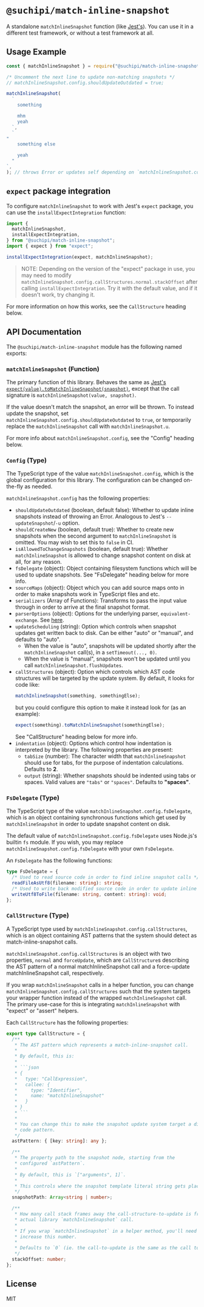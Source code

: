 # `@suchipi/match-inline-snapshot`

A standalone `matchInlineSnapshot` function (like [Jest's](https://jestjs.io/docs/snapshot-testing#inline-snapshots)). You can use it in a different test framework, or without a test framework at all.

## Usage Example

```ts
const { matchInlineSnapshot } = require("@suchipi/match-inline-snapshot");

/* Uncomment the next line to update non-matching snapshots */
// matchInlineSnapshot.config.shouldUpdateOutdated = true;

matchInlineSnapshot(
  `
    something

    mhm
    yeah
  `,
  `
"
    something else

    yeah
  "
`,
); // throws Error or updates self depending on `matchInlineSnapshot.config.shouldUpdateOutdated`
```

## `expect` package integration

To configure `matchInlineSnapshot` to work with Jest's `expect` package, you can use the `installExpectIntegration` function:

```ts
import {
  matchInlineSnapshot,
  installExpectIntegration,
} from "@suchipi/match-inline-snapshot";
import { expect } from "expect";

installExpectIntegration(expect, matchInlineSnapshot);
```

> NOTE: Depending on the version of the "expect" package in use, you may need to modify `matchInlineSnapshot.config.callStructures.normal.stackOffset` after calling `installExpectIntegration`. Try it with the default value, and if it doesn't work, try changing it.

For more information on how this works, see the `CallStructure` heading below.

## API Documentation

The `@suchipi/match-inline-snapshot` module has the following named exports:

### `matchInlineSnapshot` (Function)

The primary function of this library. Behaves the same as [Jest's `expect(value).toMatchInlineSnapshot(snapshot)`](https://jestjs.io/docs/snapshot-testing#inline-snapshots), except that the call signature is `matchInlineSnapshot(value, snapshot)`.

If the value doesn't match the snapshot, an error will be thrown. To instead update the snapshot, set `matchInlineSnapshot.config.shouldUpdateOutdated` to `true`, or temporarily replace the `matchInlineSnapshot` call with `matchInlineSnapshot.u`.

For more info about `matchInlineSnapshot.config`, see the "Config" heading below.

### `Config` (Type)

The TypeScript type of the value `matchInlineSnapshot.config`, which is the global configuration for this library. The configuration can be changed on-the-fly as needed.

`matchInlineSnapshot.config` has the following properties:

- `shouldUpdateOutdated` (boolean, default false): Whether to update inline snapshots instead of throwing an Error. Analogous to Jest's `--updateSnapshot`/`-u` option.
- `shouldCreateNew` (boolean, default true): Whether to create new snapshots when the second argument to `matchInlineSnapshot` is omitted. You may wish to set this to `false` in CI.
- `isAllowedToChangeSnapshots` (boolean, default true): Whether `matchInlineSnapshot` is allowed to change snapshot content on disk at all, for any reason.
- `fsDelegate` (object): Object containing filesystem functions which will be used to update snapshots. See "FsDelegate" heading below for more info.
- `sourceMaps` (object): Object which you can add source maps onto in order to make snapshots work in TypeScript files and etc.
- `serializers` (Array of Functions): Transforms to pass the input value through in order to arrive at the final snapshot format.
- `parserOptions` (object): Options for the underlying parser, `equivalent-exchange`. See [here](https://github.com/suchipi/equivalent-exchange/blob/70ebd666a2805835cf03efe971a7efd479430600/api/ee-types.d.ts#L11-L73).
- `updateScheduling` (string): Option which controls when snapshot updates get written back to disk. Can be either "auto" or "manual", and defaults to "auto".
  - When the value is "auto", snapshots will be updated shortly after the `matchInlineSnapshot` call(s), in a `setTimeout(..., 0)`.
  - When the value is "manual", snapshots won't be updated until you call `matchInlineSnapshot.flushUpdates`.
- `callStructures` (object): Option which controls which AST code structures will be targeted by the update system.
  By default, it looks for code like:
  ```ts
  matchInlineSnapshot(something, somethingElse);
  ```
  but you could configure this option to make it instead look for (as an example):
  ```ts
  expect(something).toMatchInlineSnapshot(somethingElse);
  ```
  See "CallStructure" heading below for more info.
- `indentation` (object): Options which control how indentation is interpreted by the library. The following properties are present:
  - `tabSize` (number): The character width that `matchInlineSnapshot` should use for tabs, for the purpose of indentation calculations. Defaults to **2**.
  - `output` (string): Whether snapshots should be indented using tabs or spaces. Valid values are `"tabs"` or `"spaces"`. Defaults to **"spaces"**.

### `FsDelegate` (Type)

The TypeScript type of the value `matchInlineSnapshot.config.fsDelegate`, which is an object containing synchronous functions which get used by `matchInlineSnapshot` in order to update snapshot content on disk.

The default value of `matchInlineSnapshot.config.fsDelegate` uses Node.js's builtin `fs` module. If you wish, you may replace `matchInlineSnapshot.config.fsDelegate` with your own `FsDelegate`.

An `FsDelegate` has the following functions:

```ts
type FsDelegate = {
  /* Used to read source code in order to find inline snapshot calls */
  readFileAsUtf8(filename: string): string;
  /* Used to write back modified source code in order to update inline snapshots */
  writeUtf8ToFile(filename: string, content: string): void;
};
```

### `CallStructure` (Type)

A TypeScript type used by `matchInlineSnapshot.config.callStructures`, which is an object containing AST patterns that the system should detect as match-inline-snapshot calls.

`matchInlineSnapshot.config.callStructures` is an object with two properties, `normal` and `forceUpdate`, which are `CallStructure`s describing the AST pattern of a normal matchInlineSnapshot call and a force-update matchInlineSnapshot call, respectively.

If you wrap `matchInlineSnapshot` calls in a helper function, you can change `matchInlineSnapshot.config.callStructures` such that the system targets your wrapper function instead of the wrapped `matchInlineSnapshot` call. The primary use-case for this is integrating `matchInlineSnapshot` with "expect" or "assert" helpers.

Each `CallStructure` has the following properties:

````ts
export type CallStructure = {
  /**
   * The AST pattern which represents a match-inline-snapshot call.
   *
   * By default, this is:
   *
   * ```json
   * {
   *   type: "CallExpression",
   *   callee: {
   *     type: "Identifier",
   *     name: "matchInlineSnapshot"
   *   }
   * }
   * ```
   *
   * You can change this to make the snapshot update system target a different
   * code pattern.
   */
  astPattern: { [key: string]: any };

  /**
   * The property path to the snapshot node, starting from the
   * configured `astPattern`.
   *
   * By default, this is `["arguments", 1]`.
   *
   * This controls where the snapshot template literal string gets placed.
   */
  snapshotPath: Array<string | number>;

  /**
   * How many call stack frames away the call-structure-to-update is from the
   * actual library `matchInlineSnapshot` call.
   *
   * If you wrap `matchInlineSnapshot` in a helper method, you'll need to
   * increase this number.
   *
   * Defaults to `0` (ie. the call-to-update is the same as the call to the library).
   */
  stackOffset: number;
};
````

## License

MIT
